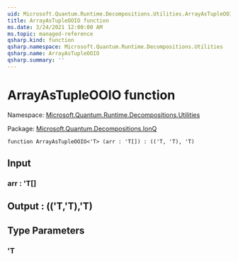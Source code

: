 ```yaml
---
uid: Microsoft.Quantum.Runtime.Decompositions.Utilities.ArrayAsTupleOOIO
title: ArrayAsTupleOOIO function
ms.date: 3/24/2021 12:00:00 AM
ms.topic: managed-reference
qsharp.kind: function
qsharp.namespace: Microsoft.Quantum.Runtime.Decompositions.Utilities
qsharp.name: ArrayAsTupleOOIO
qsharp.summary: ''
---
```


# ArrayAsTupleOOIO function

Namespace: [Microsoft.Quantum.Runtime.Decompositions.Utilities](xref:Microsoft.Quantum.Runtime.Decompositions.Utilities)

Package: [Microsoft.Quantum.Decompositions.IonQ](https://nuget.org/packages/Microsoft.Quantum.Decompositions.IonQ)




```qsharp
function ArrayAsTupleOOIO<'T> (arr : 'T[]) : (('T, 'T), 'T)
```


## Input

### arr : 'T[]





## Output : (('T,'T),'T)



## Type Parameters

### 'T

